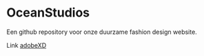 # OceanStudios
Een github repository voor onze duurzame fashion design website.

Link [adobeXD]

[adobeXD]: private/website.xd
